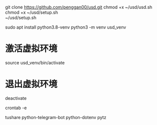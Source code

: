 git clone https://github.com/penggan00/usd.git
chmod +x ~/usd/usd.sh  
chmod +x ~/usd/setup.sh  
~/usd/setup.sh

sudo apt install python3.8-venv
python3 -m venv usd_venv
# 激活虚拟环境
source usd_venv/bin/activate

# 退出虚拟环境
deactivate


crontab -e

tushare
python-telegram-bot
python-dotenv
pytz
